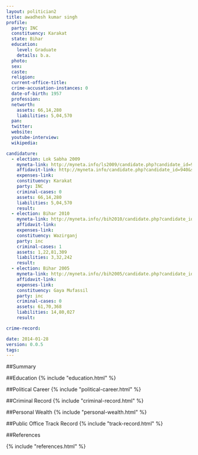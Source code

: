 ```yaml
---
layout: politician2
title: awadhesh kumar singh
profile: 
  party: INC
  constituency: Karakat
  state: Bihar
  education: 
    level: Graduate
    details: b.a.
  photo: 
  sex: 
  caste: 
  religion: 
  current-office-title: 
  crime-accusation-instances: 0
  date-of-birth: 1957
  profession: 
  networth: 
    assets: 66,14,280
    liabilities: 5,04,570
  pan: 
  twitter: 
  website: 
  youtube-interview: 
  wikipedia: 

candidature: 
  - election: Lok Sabha 2009
    myneta-link: http://myneta.info/ls2009/candidate.php?candidate_id=940
    affidavit-link: http://myneta.info/candidate.php?candidate_id=940&scan=original
    expenses-link: 
    constituency: Karakat 
    party: INC
    criminal-cases: 0
    assets: 66,14,280
    liabilities: 5,04,570
    result:  
  - election: Bihar 2010
    myneta-link: http://myneta.info//bih2010/candidate.php?candidate_id=2137
    affidavit-link: 
    expenses-link: 
    constituency: Wazirganj 
    party: inc
    criminal-cases: 1
    assets: 1,22,81,309
    liabilities: 3,32,242
    result:  
  - election: Bihar 2005
    myneta-link: http://myneta.info//bih2005/candidate.php?candidate_id=145
    affidavit-link: 
    expenses-link: 
    constituency: Gaya Mufassil 
    party: inc
    criminal-cases: 0
    assets: 61,70,368
    liabilities: 14,80,027
    result:  

crime-record: 

date: 2014-01-28
version: 0.0.5
tags: 
---
```

##Summary


##Education
{% include "education.html" %}


##Political Career
{% include "political-career.html" %}


##Criminal Record
{% include "criminal-record.html" %}


##Personal Wealth
{% include "personal-wealth.html" %}


##Public Office Track Record
{% include "track-record.html" %}


##References


{% include "references.html" %}